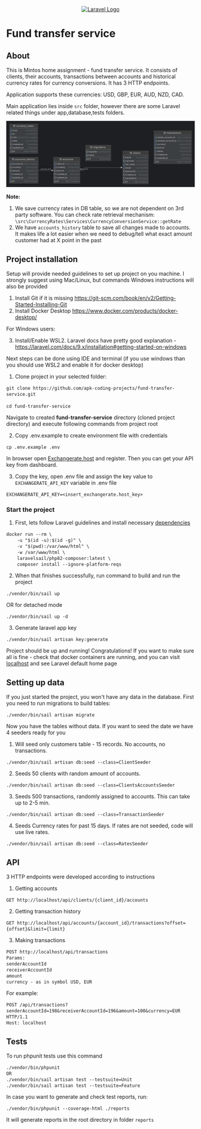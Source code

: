 <p align="center"><a href="https://laravel.com" target="_blank"><img src="https://raw.githubusercontent.com/laravel/art/master/logo-lockup/5%20SVG/2%20CMYK/1%20Full%20Color/laravel-logolockup-cmyk-red.svg" width="400" alt="Laravel Logo"></a></p>

# Fund transfer service

## About

This is Mintos home assignment - fund transfer service. It consists of clients, their accounts, transactions between
accounts and historical currency rates for currency conversions. It has 3 HTTP endpoints.

Application supports these currencies: USD, GBP, EUR,
AUD, NZD, CAD.

Main application lies inside `src` folder, however there are some Laravel related things under
app,database,tests folders.

![Database Schema](storage/documentation/database_schema.png)

**Note:**

1. We save currency rates in DB table, so we are not dependent on 3rd party software. You can check rate retrieval
   mechanism: ``\src\CurrencyRates\Services\CurrencyConversionService::getRate``
2. We have ``accounts_history`` table to save all changes made to accounts. It makes life a lot easier when we need to
   debug/tell what exact amount customer had at X point in the past

## Project installation

Setup will provide needed guidelines to set up project on you machine. I strongly suggest using Mac/Linux, but commands
Windows instructions will also be provided

1. Install Git if it is missing https://git-scm.com/book/en/v2/Getting-Started-Installing-Git
2. Install Docker Desktop https://www.docker.com/products/docker-desktop/

For Windows users:

3. Install/Enable WSL2. Laravel docs have pretty good
   explanation -  https://laravel.com/docs/9.x/installation#getting-started-on-windows

Next steps can be done using IDE and terminal (if you use windows than you should use WSL2 and enable it for docker
desktop)

1. Clone project in your selected folder:

```
git clone https://github.com/apk-coding-projects/fund-transfer-service.git

cd fund-transfer-service
```

Navigate to created **fund-transfer-service** directory (cloned project directory) and execute following commands from
project root

2. Copy .env.example to create environment file with credentials

```
cp .env.example .env
```

In browser open [Exchangerate.host](https://exchangerate.host/) and register. Then you can get your API key from dashboard.

3. Copy the key, open .env file and assign the key value to `EXCHANGERATE_API_KEY` variable in .env file

```
EXCHANGERATE_API_KEY=<insert_exchangerate.host_key>
```

### Start the project

1. First, lets follow Laravel guidelines and install
   necessary [dependencies](https://laravel.com/docs/9.x/sail#installing-composer-dependencies-for-existing-projects)

```
docker run --rm \
    -u "$(id -u):$(id -g)" \
    -v "$(pwd):/var/www/html" \
    -w /var/www/html \
    laravelsail/php82-composer:latest \
    composer install --ignore-platform-reqs
```

2. When that finishes successfully, run command to build and run the project

```
./vendor/bin/sail up
```

OR for detached mode

```
./vendor/bin/sail up -d
```

3. Generate laravel app key

```
./vendor/bin/sail artisan key:generate
```

Project should be up and running! Congratulations!
If you want to make sure all is fine - check that docker containers are running, and you can visit
[localhost](http://localhost:80/) and see Laravel default home page

## Setting up data

If you just started the project, you won't have any data in the database. First you need to run migrations to build
tables:

```
./vendor/bin/sail artisan migrate
```

Now you have the tables without data. If you want to seed the date we have 4 seeders ready for you

1. Will seed only customers table - 15 records. No accounts, no transactions.

```
./vendor/bin/sail artisan db:seed --class=ClientSeeder
```

2. Seeds 50 clients with random amount of accounts.

```
./vendor/bin/sail artisan db:seed --class=ClientsAccountsSeeder
```

3. Seeds 500 transactions, randomly assigned to accounts. This can take up to 2-5 min.

```
./vendor/bin/sail artisan db:seed --class=TransactionSeeder
```

4. Seeds Currency rates for past 15 days. If rates are not seeded, code will use live rates.

```
./vendor/bin/sail artisan db:seed --class=RatesSeeder
```

## API

3 HTTP endpoints were developed according to instructions

1. Getting accounts

```
GET http://localhost/api/clients/{client_id}/accounts
```

2. Getting transaction history

```
GET http://localhost/api/accounts/{account_id}/transactions?offset={offset}&limit={limit}
```

3. Making transactions

```
POST http://localhost/api/transactions
Params: 
senderAccountId
receiverAccountId
amount
currency - as in symbol USD, EUR
```

For example:

```
POST /api/transactions?senderAccountId=198&receiverAccountId=196&amount=100&currency=EUR HTTP/1.1
Host: localhost
```

## Tests

To run phpunit tests use this command

```
./vendor/bin/phpunit
OR
./vendor/bin/sail artisan test --testsuite=Unit
./vendor/bin/sail artisan test --testsuite=Feature
```

In case you want to generate and check test reports, run:

```
./vendor/bin/phpunit --coverage-html ./reports
```

It will generate reports in the root directory in folder `reports`
